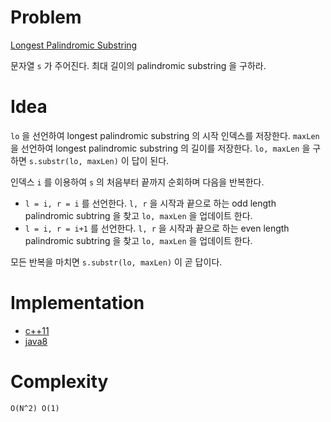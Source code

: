 # Problem

[Longest Palindromic Substring](https://leetcode.com/problems/longest-palindromic-substring/)

문자열 `s` 가 주어진다. 최대 길이의 palindromic substring 을 구하라.

# Idea

`lo` 을 선언하여 longest palindromic substring 의 시작 인덱스를
저장한다. `maxLen` 을 선언하여 longest palindromic substring 의 길이를
저장한다. `lo, maxLen` 을 구하면 `s.substr(lo, maxLen)` 이 답이 된다.

인덱스 `i` 를 이용하여 `s` 의 처음부터 끝까지 순회하며 다음을 반복한다.

* `l = i, r = i` 를 선언한다. `l, r` 을 시작과 끝으로 하는 odd length
  palindromic subtring 을 찾고 `lo, maxLen` 을 업데이트 한다.
* `l = i, r = i+1` 를 선언한다. `l, r` 을 시작과 끝으로 하는 even
  length palindromic subtring 을 찾고 `lo, maxLen` 을 업데이트 한다.
  
모든 반복을 마치면 `s.substr(lo, maxLen)` 이 곧 답이다.

# Implementation

* [c++11](a.cpp)
* [java8](MainApp.java)

# Complexity

```
O(N^2) O(1)
```

